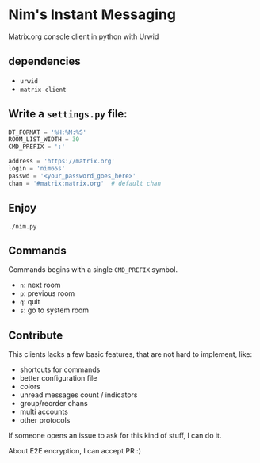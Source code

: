 # Nim's Instant Messaging

Matrix.org console client in python with Urwid

## dependencies

- `urwid`
- `matrix-client`

## Write a `settings.py` file:

```python
DT_FORMAT = '%H:%M:%S'
ROOM_LIST_WIDTH = 30
CMD_PREFIX = ':'

address = 'https://matrix.org'
login = 'nim65s'
passwd = '<your_password_goes_here>'
chan = '#matrix:matrix.org'  # default chan
```

## Enjoy

`./nim.py`

## Commands

Commands begins with a single `CMD_PREFIX` symbol.

- `n`: next room
- `p`: previous room
- `q`: quit
- `s`: go to system room

## Contribute

This clients lacks a few basic features, that are not hard to implement, like:

- shortcuts for commands
- better configuration file
- colors
- unread messages count / indicators
- group/reorder chans
- multi accounts
- other protocols

If someone opens an issue to ask for this kind of stuff, I can do it.

About E2E encryption, I can accept PR :)
